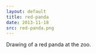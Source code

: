 ```yaml
---
layout: default
title: red-panda
date: 2013-11-18
src: red-panda.png
---
```

Drawing of a red panda at the zoo.

